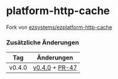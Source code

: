 # platform-http-cache

Fork von [ezsystems/ezplatform-http-cache](https://github.com/ezsystems/ezplatform-http-cache)

### Zusätzliche Änderungen

| Tag | Änderungen |
| ---  | ---  |
| v0.4.0 | [v0.4.0](https://github.com/ezsystems/ezplatform-http-cache/releases/tag/v0.4.0) + [PR-47](https://github.com/ezsystems/ezplatform-http-cache/pull/47) |
